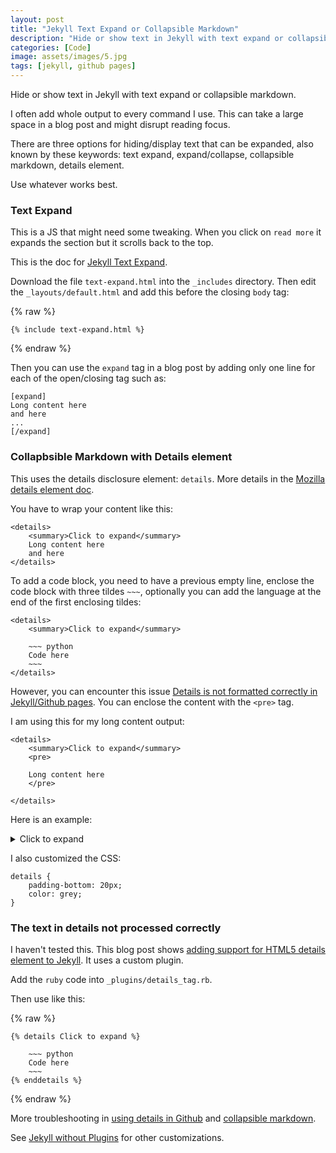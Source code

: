```yaml
---
layout: post
title: "Jekyll Text Expand or Collapsible Markdown"
description: "Hide or show text in Jekyll with text expand or collapsible markdown."
categories: [Code]
image: assets/images/5.jpg
tags: [jekyll, github pages]
---
```


Hide or show text in Jekyll with text expand or collapsible markdown.

I often add whole output to every command I use. This can take a large space in a blog post and might disrupt reading focus.

There are three options for hiding/display text that can be expanded, also known by these keywords: text expand, expand/collapse, collapsible markdown, details element.

Use whatever works best.

### Text Expand

This is a JS that might need some tweaking. When you click on `read more` it expands the section but it scrolls back to the top.

This is the doc for [Jekyll Text Expand](https://jekyllcodex.org/without-plugin/text-expand/).

Download the file `text-expand.html` into the `_includes` directory. Then edit the `_layouts/default.html` and add this before the closing `body` tag:

{% raw %}

	{% include text-expand.html %}

{% endraw %}

Then you can use the `expand` tag in a blog post by adding only one line for each of the open/closing tag such as:

	[expand]
	Long content here
	and here
	...
	[/expand]

### Collapbsible Markdown with Details element

This uses the details disclosure element: `details`. More details in the [Mozilla details element doc](https://developer.mozilla.org/en-US/docs/Web/HTML/Element/details).

You have to wrap your content like this:

	<details>
		<summary>Click to expand</summary>
		Long content here
		and here
	</details>

To add a code block, you need to have a previous empty line, enclose the code block with three tildes `~~~`, optionally you can add the language at the end of the first enclosing tildes:

	<details>
		<summary>Click to expand</summary>
		
		~~~ python
		Code here
		~~~
	</details>

However, you can encounter this issue [Details is not formatted correctly in Jekyll/Github pages](https://gist.github.com/ericclemmons/b146fe5da72ca1f706b2ef72a20ac39d#gistcomment-2710296). You can enclose the content with the `<pre>` tag.

I am using this for my long content output:

	<details>
		<summary>Click to expand</summary>
		<pre>
			
		Long content here
		</pre>

	</details>

Here is an example:

<details>
	<summary>Click to expand</summary>
	<pre>
	Long content here
	</pre>
</details>

I also customized the CSS:

	details {
		padding-bottom: 20px;
		color: grey;
	}

### The text in details not processed correctly

I haven't tested this. This blog post shows [adding support for HTML5 details element to Jekyll](http://movb.de/jekyll-details-support.html). It uses a custom plugin.

Add the `ruby` code into `_plugins/details_tag.rb`.

Then use like this:

{% raw %}

	{% details Click to expand %}

		~~~ python
		Code here
		~~~
	{% enddetails %}

{% endraw %}

More troubleshooting in [using details in Github](https://gist.github.com/ericclemmons/b146fe5da72ca1f706b2ef72a20ac39d) and [collapsible markdown](https://gist.github.com/joyrexus/16041f2426450e73f5df9391f7f7ae5f).

See [Jekyll without Plugins](../jekyll-without-plugins/) for other customizations.